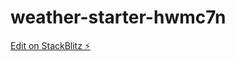 # weather-starter-hwmc7n

[Edit on StackBlitz ⚡️](https://stackblitz.com/edit/weather-starter-hwmc7n)